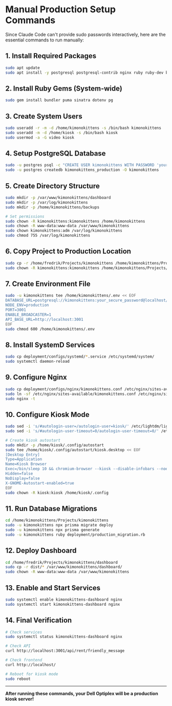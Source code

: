 # Manual Production Setup Commands

Since Claude Code can't provide sudo passwords interactively, here are the essential commands to run manually:

## 1. Install Required Packages
```bash
sudo apt update
sudo apt install -y postgresql postgresql-contrib nginx ruby ruby-dev build-essential libpq-dev chromium-browser lightdm xorg xfce4 rsync
```

## 2. Install Ruby Gems (System-wide)
```bash
sudo gem install bundler puma sinatra dotenv pg
```

## 3. Create System Users
```bash
sudo useradd -r -m -d /home/kimonokittens -s /bin/bash kimonokittens
sudo useradd -m -d /home/kiosk -s /bin/bash kiosk
sudo usermod -a -G video kiosk
```

## 4. Setup PostgreSQL Database
```bash
sudo -u postgres psql -c "CREATE USER kimonokittens WITH PASSWORD 'your_secure_password';"
sudo -u postgres createdb kimonokittens_production -O kimonokittens
```

## 5. Create Directory Structure
```bash
sudo mkdir -p /var/www/kimonokittens/dashboard
sudo mkdir -p /var/log/kimonokittens
sudo mkdir -p /home/kimonokittens/backups

# Set permissions
sudo chown -R kimonokittens:kimonokittens /home/kimonokittens
sudo chown -R www-data:www-data /var/www/kimonokittens
sudo chown kimonokittens:adm /var/log/kimonokittens
sudo chmod 755 /var/log/kimonokittens
```

## 6. Copy Project to Production Location
```bash
sudo cp -r /home/fredrik/Projects/kimonokittens /home/kimonokittens/Projects/
sudo chown -R kimonokittens:kimonokittens /home/kimonokittens/Projects/kimonokittens
```

## 7. Create Environment File
```bash
sudo -u kimonokittens tee /home/kimonokittens/.env << EOF
DATABASE_URL=postgresql://kimonokittens:your_secure_password@localhost/kimonokittens_production
NODE_ENV=production
PORT=3001
ENABLE_BROADCASTER=1
API_BASE_URL=http://localhost:3001
EOF
sudo chmod 600 /home/kimonokittens/.env
```

## 8. Install SystemD Services
```bash
sudo cp deployment/configs/systemd/*.service /etc/systemd/system/
sudo systemctl daemon-reload
```

## 9. Configure Nginx
```bash
sudo cp deployment/configs/nginx/kimonokittens.conf /etc/nginx/sites-available/
sudo ln -sf /etc/nginx/sites-available/kimonokittens.conf /etc/nginx/sites-enabled/default
sudo nginx -t
```

## 10. Configure Kiosk Mode
```bash
sudo sed -i 's/#autologin-user=/autologin-user=kiosk/' /etc/lightdm/lightdm.conf
sudo sed -i 's/#autologin-user-timeout=0/autologin-user-timeout=0/' /etc/lightdm/lightdm.conf

# Create kiosk autostart
sudo mkdir -p /home/kiosk/.config/autostart
sudo tee /home/kiosk/.config/autostart/kiosk.desktop << EOF
[Desktop Entry]
Type=Application
Name=Kiosk Browser
Exec=/bin/sleep 10 && chromium-browser --kiosk --disable-infobars --noerrdialogs --incognito --no-first-run --enable-gpu --app=http://localhost
Hidden=false
NoDisplay=false
X-GNOME-Autostart-enabled=true
EOF
sudo chown -R kiosk:kiosk /home/kiosk/.config
```

## 11. Run Database Migrations
```bash
cd /home/kimonokittens/Projects/kimonokittens
sudo -u kimonokittens npx prisma migrate deploy
sudo -u kimonokittens npx prisma generate
sudo -u kimonokittens ruby deployment/production_migration.rb
```

## 12. Deploy Dashboard
```bash
cd /home/fredrik/Projects/kimonokittens/dashboard
sudo cp -r dist/* /var/www/kimonokittens/dashboard/
sudo chown -R www-data:www-data /var/www/kimonokittens
```

## 13. Enable and Start Services
```bash
sudo systemctl enable kimonokittens-dashboard nginx
sudo systemctl start kimonokittens-dashboard nginx
```

## 14. Final Verification
```bash
# Check services
sudo systemctl status kimonokittens-dashboard nginx

# Check API
curl http://localhost:3001/api/rent/friendly_message

# Check frontend
curl http://localhost/

# Reboot for kiosk mode
sudo reboot
```

---

**After running these commands, your Dell Optiplex will be a production kiosk server!**